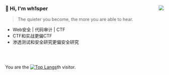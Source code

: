 ### 👋 Hi, I'm wh1sper<img align="right" src="https://github-readme-stats.vercel.app/api?username=Anthem-whisper&show_icons=true">
> The quieter you become, the more you are able to hear.
- Web安全 | 代码审计 | CTF
- CTF和实战更偏CTF
- 渗透测试和安全研究更偏安全研究

<br/><br/>

You are the [![Top Langs](https://profile-counter.glitch.me/anthem-whisper/count.svg)](https://github.com/Anthem-whisper)th visitor.
